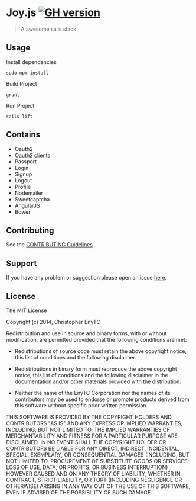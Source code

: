 # Joy.js [![GH version](https://badge-me.herokuapp.com/api/gh/chrisenytc/joy.png)](http://badges.enytc.com/for/gh/chrisenytc/joy)

> A awesome sails stack

## Usage

Install dependencies

`sudo npm install`

Build Project

`grunt`

Run Project

`sails lift`

## Contains

- Oauth2
- Oauth2 clients
- Passport
- Login
- Signup
- Logout
- Profile
- Nodemailer
- Sweetcaptcha
- AngularJS
- Bower

## Contributing

See the [CONTRIBUTING Guidelines](CONTRIBUTING.md)

## Support
If you have any problem or suggestion please open an issue [here](https://github.com/chrisenytc/joy/issues).

## License

The MIT License

Copyright (c) 2014, Christopher EnyTC

Redistribution and use in source and binary forms, with or without modification,
are permitted provided that the following conditions are met:

* Redistributions of source code must retain the above copyright notice, this
  list of conditions and the following disclaimer.

* Redistributions in binary form must reproduce the above copyright notice, this
  list of conditions and the following disclaimer in the documentation and/or
  other materials provided with the distribution.

* Neither the name of the EnyTC Corporation nor the names of its
  contributors may be used to endorse or promote products derived from
  this software without specific prior written permission.

THIS SOFTWARE IS PROVIDED BY THE COPYRIGHT HOLDERS AND CONTRIBUTORS "AS IS" AND
ANY EXPRESS OR IMPLIED WARRANTIES, INCLUDING, BUT NOT LIMITED TO, THE IMPLIED
WARRANTIES OF MERCHANTABILITY AND FITNESS FOR A PARTICULAR PURPOSE ARE
DISCLAIMED. IN NO EVENT SHALL THE COPYRIGHT HOLDER OR CONTRIBUTORS BE LIABLE FOR
ANY DIRECT, INDIRECT, INCIDENTAL, SPECIAL, EXEMPLARY, OR CONSEQUENTIAL DAMAGES
(INCLUDING, BUT NOT LIMITED TO, PROCUREMENT OF SUBSTITUTE GOODS OR SERVICES;
LOSS OF USE, DATA, OR PROFITS; OR BUSINESS INTERRUPTION) HOWEVER CAUSED AND ON
ANY THEORY OF LIABILITY, WHETHER IN CONTRACT, STRICT LIABILITY, OR TORT
(INCLUDING NEGLIGENCE OR OTHERWISE) ARISING IN ANY WAY OUT OF THE USE OF THIS
SOFTWARE, EVEN IF ADVISED OF THE POSSIBILITY OF SUCH DAMAGE.

